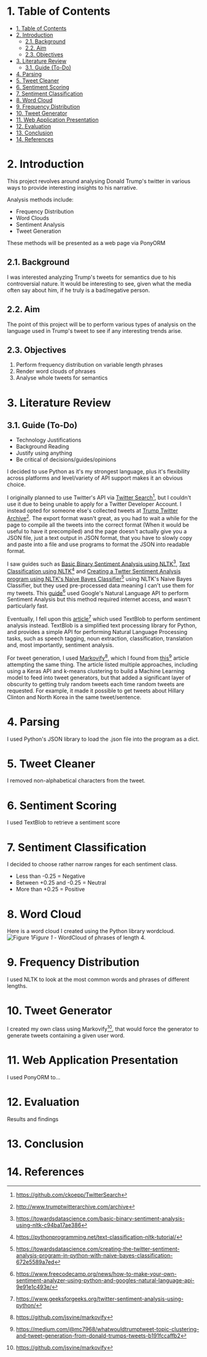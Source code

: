 <md-cover title='Trump Tweet Sentiment Analysis' author='Luke Ireland'></md-cover>
<md-style name="latex"></md-style>

# 1. Table of Contents

- [1. Table of Contents](#1-table-of-contents)
- [2. Introduction](#2-introduction)
  - [2.1. Background](#21-background)
  - [2.2. Aim](#22-aim)
  - [2.3. Objectives](#23-objectives)
- [3. Literature Review](#3-literature-review)
  - [3.1. Guide (To-Do)](#31-guide-to-do)
- [4. Parsing](#4-parsing)
- [5. Tweet Cleaner](#5-tweet-cleaner)
- [6. Sentiment Scoring](#6-sentiment-scoring)
- [7. Sentiment Classification](#7-sentiment-classification)
- [8. Word Cloud](#8-word-cloud)
- [9. Frequency Distribution](#9-frequency-distribution)
- [10. Tweet Generator](#10-tweet-generator)
- [11. Web Application Presentation](#11-web-application-presentation)
- [12. Evaluation](#12-evaluation)
- [13. Conclusion](#13-conclusion)
- [14. References](#14-references)

# 2. Introduction

This project revolves around analysing Donald Trump's twitter in various ways to provide interesting insights to his narrative.

Analysis methods include:

- Frequency Distribution
- Word Clouds
- Sentiment Analysis
- Tweet Generation

These methods will be presented as a web page via PonyORM

## 2.1. Background

I was interested analyzing Trump's tweets for semantics due to his controversial nature. It would be interesting to see, given what the media often say about him, if he truly is a bad/negative person.

## 2.2. Aim

The point of this project will be to perform various types of analysis on the language used in Trump's tweet to see if any interesting trends arise.

## 2.3. Objectives

1. Perform frequency distribution on variable length phrases
2. Render word clouds of phrases
3. Analyse whole tweets for semantics

# 3. Literature Review

## 3.1. Guide (To-Do)

- Technology Justifications
- Background Reading
- Justify using anything
- Be critical of decisions/guides/opinions

I decided to use Python as it's my strongest language, plus it's flexibility across platforms and level/variety of API support makes it an obvious choice.

I originally planned to use Twitter's API via [Twitter Search](https://github.com/ckoepp/TwitterSearch)[^1], but I couldn't use it due to being unable to apply for a Twitter Developer Account.
I instead opted for someone else's collected tweets at [Trump Twitter Archive](http://www.trumptwitterarchive.com/archive)[^2]. The export format wasn't great, as you had to wait a while for the page to compile all the tweets into the correct format (When it would be useful to have it precompiled) and the page doesn't actually give you a JSON file, just a text output in JSON format, that you have to slowly copy and paste into a file and use programs to format the JSON into readable format.

I saw guides such as [Basic Binary Sentiment Analysis using NLTK](https://towardsdatascience.com/basic-binary-sentiment-analysis-using-nltk-c94ba17ae386)[^3], [Text Classification using NLTK](https://pythonprogramming.net/text-classification-nltk-tutorial/)[^4] and [Creating a Twtter Sentiment Analysis program using NLTK's Naive Bayes Classifier](https://towardsdatascience.com/creating-the-twitter-sentiment-analysis-program-in-python-with-naive-bayes-classification-672e5589a7ed)[^5] using NLTK's Naive Bayes Classifier, but they used pre-processed data meaning I can't use them for my tweets. This [guide](https://www.freecodecamp.org/news/how-to-make-your-own-sentiment-analyzer-using-python-and-googles-natural-language-api-9e91e1c493e/)[^6] used Google's Natural Language API to perform Sentiment Analysis but this method required internet access, and wasn't particularly fast.

Eventually, I fell upon this [article](https://www.geeksforgeeks.org/twitter-sentiment-analysis-using-python/)[^7] which used TextBlob to perform sentiment analysis instead.
TextBlob is a simplified text processing library for Python, and provides a simple API for performing Natural Language Processing tasks, such as speech tagging, noun extraction, classification, translation and, most importantly, sentiment analysis.

For tweet generation, I used [Markovify](https://github.com/jsvine/markovify)[^8], which I found from [this](https://medium.com/@mc7968/whatwouldtrumptweet-topic-clustering-and-tweet-generation-from-donald-trumps-tweets-b191fccaffb2)[^9] article attempting the same thing. The article listed multiple approaches, including using a Keras API and k-means clustering to build a Machine Learning model to feed into tweet generators, but that added a significant layer of obscurity to getting truly random tweets each time random tweets are requested. For example, it made it possible to get tweets about Hillary Clinton and North Korea in the same tweet/sentence.

# 4. Parsing

I used Python's JSON library to load the .json file into the program as a dict.

# 5. Tweet Cleaner

I removed non-alphabetical characters from the tweet.

# 6. Sentiment Scoring

I used TextBlob to retrieve a sentiment score

# 7. Sentiment Classification

I decided to choose rather narrow ranges for each sentiment class.

- Less than -0.25 = Negative
- Between +0.25 and -0.25 = Neutral
- More than +0.25 = Positive

# 8. Word Cloud

Here is a word cloud I created using the Python library wordcloud.
![Figure 1](../images/wordcloud4.png "Figure 1")*Figure 1* - WordCloud of phrases of length 4.

# 9. Frequency Distribution

I used NLTK to look at the most common words and phrases of different lengths.

# 10. Tweet Generator

I created my own class using Markovify[^8], that would force the generator to generate tweets containing a given user word.

# 11. Web Application Presentation

I used PonyORM to...

# 12. Evaluation

Results and findings

# 13. Conclusion

# 14. References

[^1]: https://github.com/ckoepp/TwitterSearch
[^2]: http://www.trumptwitterarchive.com/archive
[^3]: https://towardsdatascience.com/basic-binary-sentiment-analysis-using-nltk-c94ba17ae386
[^4]: https://pythonprogramming.net/text-classification-nltk-tutorial/
[^5]: https://towardsdatascience.com/creating-the-twitter-sentiment-analysis-program-in-python-with-naive-bayes-classification-672e5589a7ed
[^6]: https://www.freecodecamp.org/news/how-to-make-your-own-sentiment-analyzer-using-python-and-googles-natural-language-api-9e91e1c493e/
[^7]: https://www.geeksforgeeks.org/twitter-sentiment-analysis-using-python/
[^8]: https://github.com/jsvine/markovify
[^9]: https://medium.com/@mc7968/whatwouldtrumptweet-topic-clustering-and-tweet-generation-from-donald-trumps-tweets-b191fccaffb2